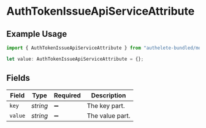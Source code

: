 # AuthTokenIssueApiServiceAttribute

## Example Usage

```typescript
import { AuthTokenIssueApiServiceAttribute } from "authelete-bundled/models/operations";

let value: AuthTokenIssueApiServiceAttribute = {};
```

## Fields

| Field              | Type               | Required           | Description        |
| ------------------ | ------------------ | ------------------ | ------------------ |
| `key`              | *string*           | :heavy_minus_sign: | The key part.      |
| `value`            | *string*           | :heavy_minus_sign: | The value part.    |
